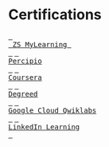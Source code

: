 # Certifications

[<kbd> <br> ZS MyLearning <br> </kbd>](https://github.com/abphilip-work/Certifications/blob/master/MyLearning/README.md) [<kbd> <br> Percipio <br> </kbd>](https://github.com/abphilip-work/Certifications/blob/master/Percipio/README.md) [<kbd> <br> Coursera <br> </kbd>](https://github.com/abphilip-work/Certifications/blob/master/Coursera/README.md) [<kbd> <br> Degreed <br> </kbd>](https://github.com/abphilip-work/Certifications/blob/master/Degreed/README.md) [<kbd> <br> Google Cloud Qwiklabs <br> </kbd>](https://github.com/abphilip-work/Certifications/blob/master/Qwiklabs/README.md) [<kbd> <br> LinkedIn Learning <br> </kbd>](https://github.com/abphilip-work/Certifications/blob/master/LinkedIn/README.md)